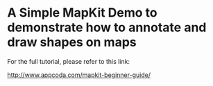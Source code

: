 # A Simple MapKit Demo to demonstrate how to annotate and draw shapes on maps

For the full tutorial, please refer to this link:

http://www.appcoda.com/mapkit-beginner-guide/
